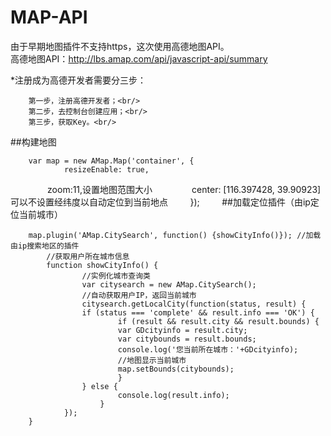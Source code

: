 # MAP-API<br/>
由于早期地图插件不支持https，这次使用高德地图API。<br/>
高德地图API：http://lbs.amap.com/api/javascript-api/summary<br/>

*注册成为高德开发者需要分三步：<br/>

        第一步，注册高德开发者；<br/>
        第二步，去控制台创建应用；<br/>
        第三步，获取Key。<br/>

##构建地图<br/>

        var map = new AMap.Map('container', {
                resizeEnable: true,
                zoom:11,设置地图范围大小
                center: [116.397428, 39.90923]可以不设置经纬度以自动定位到当前地点
         });
         
##加载定位插件（由ip定位当前城市）

        map.plugin('AMap.CitySearch', function() {showCityInfo()}); //加载由ip搜索地区的插件
	        //获取用户所在城市信息
	        function showCityInfo() {
	                //实例化城市查询类
	                var citysearch = new AMap.CitySearch();
	                //自动获取用户IP，返回当前城市
	                citysearch.getLocalCity(function(status, result) {
	                if (status === 'complete' && result.info === 'OK') {
	                        if (result && result.city && result.bounds) {
	                        var GDcityinfo = result.city;
	                        var citybounds = result.bounds;
	                        console.log('您当前所在城市：'+GDcityinfo);
	                        //地图显示当前城市
	                        map.setBounds(citybounds);
	                        }
	                } else {
	                        console.log(result.info);
                        }
                });
	    }
         
 
